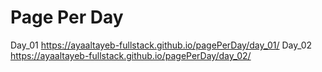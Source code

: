 # Page Per Day

Day_01   https://ayaaltayeb-fullstack.github.io/pagePerDay/day_01/
Day_02   https://ayaaltayeb-fullstack.github.io/pagePerDay/day_02/


